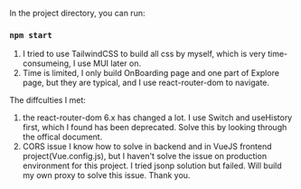 

In the project directory, you can run:

### `npm start`

1. I tried to use TailwindCSS to build all css by myself, which is very time-consumeing, I use MUI later on.
2. Time is limited, I only build OnBoarding page and one part of Explore page, but they are typical, and I use react-router-dom to navigate.

The diffculties I met:
1. the react-router-dom 6.x has changed a lot. I use Switch and useHistory first, which I found has been deprecated. Solve this by looking through the offical document.
2. CORS issue
   I know how to solve in backend and in VueJS frontend project(Vue.config.js), but I haven't solve the issue on production environment for this project.
   I tried jsonp solution but failed.
   Will build my own proxy to solve this issue.
Thank you.

   